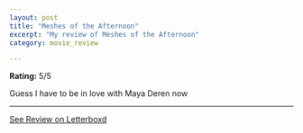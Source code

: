 ```yaml
---
layout: post
title: "Meshes of the Afternoon"
excerpt: "My review of Meshes of the Afternoon"
category: movie_review

---
```


**Rating:** 5/5

Guess I have to be in love with Maya Deren now

<hr>

[See Review on Letterboxd](https://boxd.it/4kXA0h)
